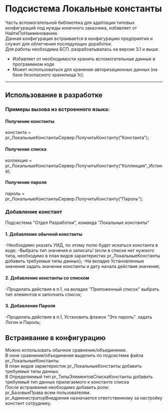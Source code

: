 # Подсистема Локальные константы
Часть вспомогательной библиотека для адаптации типовых конфигураций под нужды конечного заказчика, избавляет от НайтиПоНаименованию  
Данная конфигурация встраивается в конфигурацию предприятия и служит для облегчения последующих доработок.  
Для работы необходима БСП. разрабоатывалась на версии 3.1 и выше.

- Избавляет от необходимости хранить вспомогательные данные в программном коде
- Может использоваться для хранения авторизационных данных (на базе безопасного хранилища 1с).
***
## Использование в разработке
### Примеры вызова из встроенного языка:
#### Получение константы  
  константа = pr_ЛокальныеКонстантыСервер.ПолучитьКонстанту("Константа");
#### Получение списка  
  коллекция = pr_ЛокальныеКонстантыСервер.ПолучитьКонстанту("Коллекция",,Истина);
#### Получение пароля
  пароль = pr_ЛокальныеКонстантыСервер.ПолучитьКонстанту("Пароль");
  
### Добавление констант 
Подсистема "Отдел Разработки", команда "Локальные константы" 
#### 1. Добавление обычной константы
-Необходимо указать УИД, по этому полю будет искаться константа в коде; 
-Выбрать тип значения и записать! (если в списке нет нужного типа, необходимо в план видов зарактеристик pr_ЛокальныеКонстанты добавить требуемые типы данных);
-На вкладке Установленные значения задать значение константы и дату начала действия значения;
#### 2. Добавление  константы со списком  
-Проделать действия в п.1, на вкладке "Приложенный список" выбрать тип элементов и заполнить список;
#### 3. Добавление Пароля
-Проделать действия в п.1, Установить флажок "Это пароль". задать Логин и Пароль;
## Встраивание в конфигурацию
Можно использовать обычное сравнение/объединение.  
В окне сравнения/объединения выделить по подсистеме файла pr_ЛокальныеКонстанты.  
В план видов зарактеристик pr_ЛокальныеКонстанты добавить требуемые типы данных.  
В Определяемый тип pr_ТипыЭлементовСпискаКонстанты добавить требуемый тип данных 
прилагаемого к константе списка  
После встраивания необходимо добавить роли:  
pr_БазовыеПрава всем пользователям.  
pr_АдминистраторВнедрения назначается ответственному за настройку констант сотруднику.
